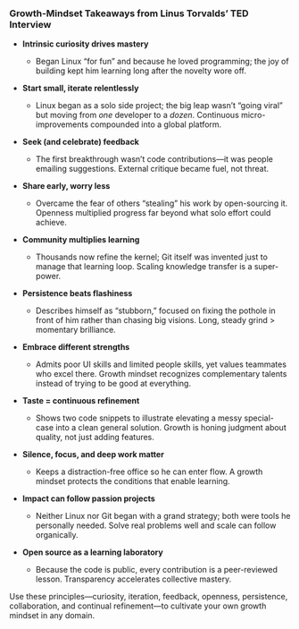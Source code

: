 ### Growth-Mindset Takeaways from Linus Torvalds’ TED Interview

* **Intrinsic curiosity drives mastery**

  * Began Linux “for fun” and because he loved programming; the joy of building kept him learning long after the novelty wore off.

* **Start small, iterate relentlessly**

  * Linux began as a solo side project; the big leap wasn’t “going viral” but moving from *one* developer to a *dozen*. Continuous micro-improvements compounded into a global platform.

* **Seek (and celebrate) feedback**

  * The first breakthrough wasn’t code contributions—it was people emailing suggestions. External critique became fuel, not threat.

* **Share early, worry less**

  * Overcame the fear of others “stealing” his work by open-sourcing it. Openness multiplied progress far beyond what solo effort could achieve.

* **Community multiplies learning**

  * Thousands now refine the kernel; Git itself was invented just to manage that learning loop. Scaling knowledge transfer is a super-power.

* **Persistence beats flashiness**

  * Describes himself as “stubborn,” focused on fixing the pothole in front of him rather than chasing big visions. Long, steady grind > momentary brilliance.

* **Embrace different strengths**

  * Admits poor UI skills and limited people skills, yet values teammates who excel there. Growth mindset recognizes complementary talents instead of trying to be good at everything.

* **Taste = continuous refinement**

  * Shows two code snippets to illustrate elevating a messy special-case into a clean general solution. Growth is honing judgment about quality, not just adding features.

* **Silence, focus, and deep work matter**

  * Keeps a distraction-free office so he can enter flow. A growth mindset protects the conditions that enable learning.

* **Impact can follow passion projects**

  * Neither Linux nor Git began with a grand strategy; both were tools he personally needed. Solve real problems well and scale can follow organically.

* **Open source as a learning laboratory**

  * Because the code is public, every contribution is a peer-reviewed lesson. Transparency accelerates collective mastery.

Use these principles—curiosity, iteration, feedback, openness, persistence, collaboration, and continual refinement—to cultivate your own growth mindset in any domain.
